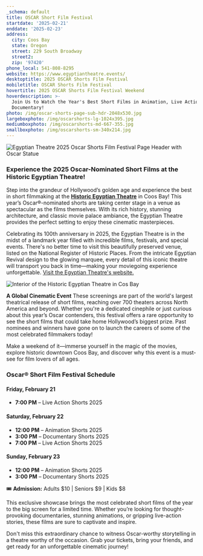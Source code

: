 ```yaml
---
_schema: default
title: OSCAR Short Film Festival
startdate: '2025-02-21'
enddate: '2025-02-23'
address:
  city: Coos Bay
  state: Oregon
  street: 229 South Broadway
  street2:
  zip: '97420'
phone_local: 541-808-8295
website: https://www.egyptiantheatre.events/
desktoptitle: 2025 OSCAR Shorts Film Festival
mobiletitle: OSCAR Shorts Film Festival
hovertitle: 2025 OSCAR Shorts Film Festival Weekend
hoverdescription: >-
  Join Us to Watch the Year's Best Short Films in Animation, Live Action &
  Documentary!
photo: /img/oscar-shorts-page-sub-hdr-2048x530.jpg
largeboxphoto: /img/oscarshorts-lg-1024x395.jpg
mediumboxphoto: /img/oscarshorts-md-667-355.jpg
smallboxphoto: /img/oscarshorts-sm-340x214.jpg
---
```

![Egyptian Theatre 2025 Oscar Shorts Film Festival Page Header with Oscar Statue](/img/oscar-animation-page-header.gif)

### Experience the 2025 Oscar-Nominated Short Films at the Historic Egyptian Theatre!

Step into the grandeur of Hollywood’s golden age and experience the best in short filmmaking at the [**Historic Egyptian Theatre**](https://www.egyptiantheatre.events/) in Coos Bay! This year’s Oscar®-nominated shorts are taking center stage in a venue as spectacular as the films themselves. With its rich history, stunning architecture, and classic movie palace ambiance, the Egyptian Theatre provides the perfect setting to enjoy these cinematic masterpieces.

Celebrating its 100th anniversary in 2025, the Egyptian Theatre is in the midst of a landmark year filled with incredible films, festivals, and special events. There's no better time to visit this beautifully preserved venue, listed on the National Register of Historic Places. From the intricate Egyptian Revival design to the glowing marquee, every detail of this iconic theatre will transport you back in time—making your moviegoing experience unforgettable. [Visit the Egyptian Theatre's website.](https://www.egyptiantheatre.events/)

![Interior of the Historic Egyptian Theatre in Cos Bay](/img/interior-panoramic-695x405.jpg)

**A Global Cinematic Event** These screenings are part of the world's largest theatrical release of short films, reaching over 700 theaters across North America and beyond. Whether you're a dedicated cinephile or just curious about this year’s Oscar contenders, this festival offers a rare opportunity to see the short films that could take home Hollywood’s biggest prize. Past nominees and winners have gone on to launch the careers of some of the most celebrated filmmakers today!

Make a weekend of it—immerse yourself in the magic of the movies, explore historic downtown Coos Bay, and discover why this event is a must-see for film lovers of all ages.

### Oscar® Short Film Festival Schedule

#### Friday, February 21

* **7:00 PM** – Live Action Shorts 2025

#### Saturday, February 22

* **12:00 PM** – Animation Shorts 2025
* **3:00 PM** – Documentary Shorts 2025
* **7:00 PM** – Live Action Shorts 2025

#### Sunday, February 23

* **12:00 PM** – Animation Shorts 2025
* **3:00 PM** – Documentary Shorts 2025

🎟 **Admission:** Adults $10 \| Seniors $9 \| Kids $8

This exclusive showcase brings the most celebrated short films of the year to the big screen for a limited time. Whether you’re looking for thought-provoking documentaries, stunning animations, or gripping live-action stories, these films are sure to captivate and inspire.

Don't miss this extraordinary chance to witness Oscar-worthy storytelling in a theatre worthy of the occasion. Grab your tickets, bring your friends, and get ready for an unforgettable cinematic journey!